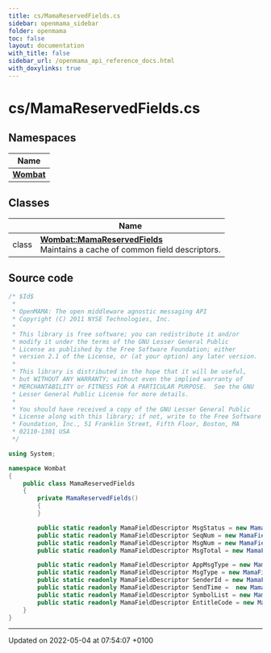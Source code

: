 ```yaml
---
title: cs/MamaReservedFields.cs
sidebar: openmama_sidebar
folder: openmama
toc: false
layout: documentation
with_title: false
sidebar_url: /openmama_api_reference_docs.html
with_doxylinks: true
---
```


# cs/MamaReservedFields.cs



## Namespaces

| Name           |
| -------------- |
| **[Wombat](namespaceWombat.html)**  |

## Classes

|                | Name           |
| -------------- | -------------- |
| class | **[Wombat::MamaReservedFields](classWombat_1_1MamaReservedFields.html)** <br>Maintains a cache of common field descriptors.  |




## Source code

```csharp
/* $Id$
 *
 * OpenMAMA: The open middleware agnostic messaging API
 * Copyright (C) 2011 NYSE Technologies, Inc.
 *
 * This library is free software; you can redistribute it and/or
 * modify it under the terms of the GNU Lesser General Public
 * License as published by the Free Software Foundation; either
 * version 2.1 of the License, or (at your option) any later version.
 *
 * This library is distributed in the hope that it will be useful,
 * but WITHOUT ANY WARRANTY; without even the implied warranty of
 * MERCHANTABILITY or FITNESS FOR A PARTICULAR PURPOSE.  See the GNU
 * Lesser General Public License for more details.
 *
 * You should have received a copy of the GNU Lesser General Public
 * License along with this library; if not, write to the Free Software
 * Foundation, Inc., 51 Franklin Street, Fifth Floor, Boston, MA
 * 02110-1301 USA
 */

using System;

namespace Wombat
{
    public class MamaReservedFields
    {
        private MamaReservedFields()
        {
        }

        public static readonly MamaFieldDescriptor MsgStatus = new MamaFieldDescriptor(2, mamaFieldType.MAMA_FIELD_TYPE_I32, "MdMsgStatus");
        public static readonly MamaFieldDescriptor SeqNum = new MamaFieldDescriptor(10, mamaFieldType.MAMA_FIELD_TYPE_I64, "MdSeqNum");
        public static readonly MamaFieldDescriptor MsgNum = new MamaFieldDescriptor(7, mamaFieldType.MAMA_FIELD_TYPE_I32, "MdMsgNum");
        public static readonly MamaFieldDescriptor MsgTotal = new MamaFieldDescriptor(8, mamaFieldType.MAMA_FIELD_TYPE_I32, "MdMsgTotal");

        public static readonly MamaFieldDescriptor AppMsgType = new MamaFieldDescriptor(18, mamaFieldType.MAMA_FIELD_TYPE_I32, "MamaAppMsgType");
        public static readonly MamaFieldDescriptor MsgType = new MamaFieldDescriptor(1, mamaFieldType.MAMA_FIELD_TYPE_I32, "MdMsgType");
        public static readonly MamaFieldDescriptor SenderId = new MamaFieldDescriptor(20,mamaFieldType.MAMA_FIELD_TYPE_U64,"MamaSenderId");
        public static readonly MamaFieldDescriptor SendTime =  new MamaFieldDescriptor(16, mamaFieldType.MAMA_FIELD_TYPE_TIME, "MamaSendTime");
        public static readonly MamaFieldDescriptor SymbolList = new MamaFieldDescriptor(81, mamaFieldType.MAMA_FIELD_TYPE_STRING, "MamaSymbolList");
        public static readonly MamaFieldDescriptor EntitleCode = new MamaFieldDescriptor(496, mamaFieldType.MAMA_FIELD_TYPE_I32, "wEntitleCode");
    }
}
```


-------------------------------

Updated on 2022-05-04 at 07:54:07 +0100
